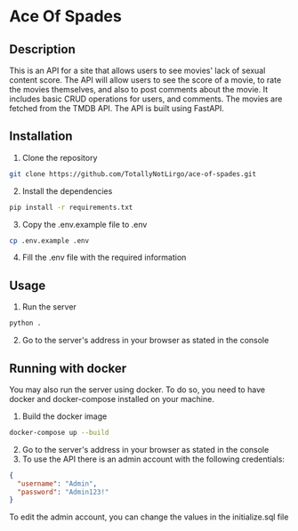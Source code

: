 # Ace Of Spades

## Description
This is an API for a site that allows users to see
movies' lack of sexual content score. The API will
allow users to see the score of a movie, to rate
the movies themselves, and also to post comments
about the movie. It includes basic CRUD operations
for users, and comments. The movies are fetched
from the TMDB API. The API is built using FastAPI.

## Installation

1. Clone the repository
```bash
git clone https://github.com/TotallyNotLirgo/ace-of-spades.git
```
2. Install the dependencies
```bash
pip install -r requirements.txt
```
3. Copy the .env.example file to .env
```bash
cp .env.example .env
```
4. Fill the .env file with the required information

## Usage

1. Run the server
```bash
python .
```
2. Go to the server's address in your browser as stated in the console

## Running with docker

You may also run the server using docker. To do so, you need to have docker
and docker-compose installed on your machine.

1. Build the docker image
```bash
docker-compose up --build
```
2. Go to the server's address in your browser as stated in the console
3. To use the API there is an admin account with the following credentials:
```json
{
  "username": "Admin",
  "password": "Admin123!"
}
```
To edit the admin account, you can change the values in the initialize.sql file
